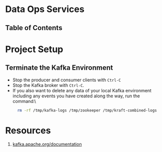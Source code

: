 # Data Ops Services

## Table of Contents

# Project Setup

## Terminate the Kafka Environment

- Stop the producer and consumer clients with `Ctrl-C`
- Stop the Kafka broker with `Ctrl-C`.
- If you also want to delete any data of your local Kafka environment including any events you have created along the way, run the command:\
  ```sh
    rm -rf /tmp/kafka-logs /tmp/zookeeper /tmp/kraft-combined-logs
  ```

# Resources

1. [kafka.apache.org/documentation](https://kafka.apache.org/documentation/)
